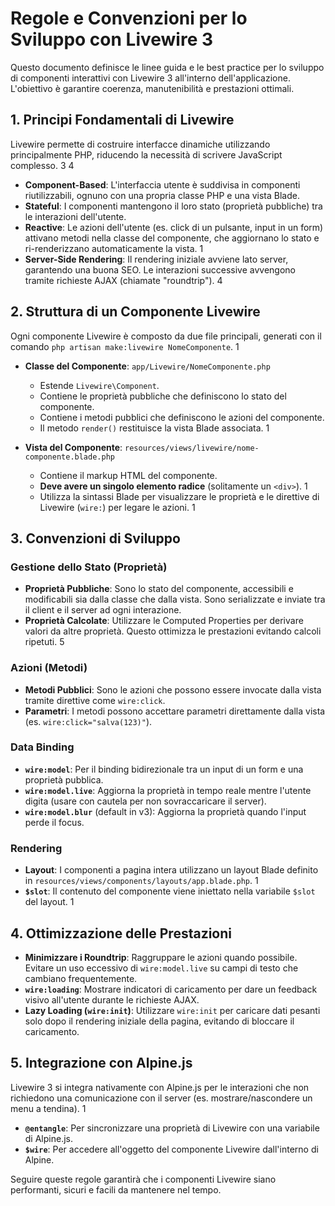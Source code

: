 # Regole e Convenzioni per lo Sviluppo con Livewire 3

Questo documento definisce le linee guida e le best practice per lo sviluppo di componenti interattivi con Livewire 3 all'interno dell'applicazione. L'obiettivo è garantire coerenza, manutenibilità e prestazioni ottimali.

## 1. Principi Fondamentali di Livewire

Livewire permette di costruire interfacce dinamiche utilizzando principalmente PHP, riducendo la necessità di scrivere JavaScript complesso. <mcreference link="https://livewire.laravel.com/" index="3">3</mcreference> <mcreference link="https://laravel-livewire.com/" index="4">4</mcreference>

- **Component-Based**: L'interfaccia utente è suddivisa in componenti riutilizzabili, ognuno con una propria classe PHP e una vista Blade.
- **Stateful**: I componenti mantengono il loro stato (proprietà pubbliche) tra le interazioni dell'utente.
- **Reactive**: Le azioni dell'utente (es. click di un pulsante, input in un form) attivano metodi nella classe del componente, che aggiornano lo stato e ri-renderizzano automaticamente la vista. <mcreference link="https://livewire.laravel.com/docs" index="1">1</mcreference>
- **Server-Side Rendering**: Il rendering iniziale avviene lato server, garantendo una buona SEO. Le interazioni successive avvengono tramite richieste AJAX (chiamate "roundtrip"). <mcreference link="https://laravel-livewire.com/" index="4">4</mcreference>

## 2. Struttura di un Componente Livewire

Ogni componente Livewire è composto da due file principali, generati con il comando `php artisan make:livewire NomeComponente`. <mcreference link="https://livewire.laravel.com/docs" index="1">1</mcreference>

- **Classe del Componente**: `app/Livewire/NomeComponente.php`
  - Estende `Livewire\Component`.
  - Contiene le proprietà pubbliche che definiscono lo stato del componente.
  - Contiene i metodi pubblici che definiscono le azioni del componente.
  - Il metodo `render()` restituisce la vista Blade associata. <mcreference link="https://livewire.laravel.com/docs" index="1">1</mcreference>

- **Vista del Componente**: `resources/views/livewire/nome-componente.blade.php`
  - Contiene il markup HTML del componente.
  - **Deve avere un singolo elemento radice** (solitamente un `<div>`). <mcreference link="https://livewire.laravel.com/docs" index="1">1</mcreference>
  - Utilizza la sintassi Blade per visualizzare le proprietà e le direttive di Livewire (`wire:`) per legare le azioni. <mcreference link="https://livewire.laravel.com/docs" index="1">1</mcreference>

## 3. Convenzioni di Sviluppo

### Gestione dello Stato (Proprietà)
- **Proprietà Pubbliche**: Sono lo stato del componente, accessibili e modificabili sia dalla classe che dalla vista. Sono serializzate e inviate tra il client e il server ad ogni interazione.
- **Proprietà Calcolate**: Utilizzare le Computed Properties per derivare valori da altre proprietà. Questo ottimizza le prestazioni evitando calcoli ripetuti. <mcreference link="https://github.com/livewire/docs" index="5">5</mcreference>

### Azioni (Metodi)
- **Metodi Pubblici**: Sono le azioni che possono essere invocate dalla vista tramite direttive come `wire:click`.
- **Parametri**: I metodi possono accettare parametri direttamente dalla vista (es. `wire:click="salva(123)"`).

### Data Binding
- **`wire:model`**: Per il binding bidirezionale tra un input di un form e una proprietà pubblica.
- **`wire:model.live`**: Aggiorna la proprietà in tempo reale mentre l'utente digita (usare con cautela per non sovraccaricare il server).
- **`wire:model.blur`** (default in v3): Aggiorna la proprietà quando l'input perde il focus.

### Rendering
- **Layout**: I componenti a pagina intera utilizzano un layout Blade definito in `resources/views/components/layouts/app.blade.php`. <mcreference link="https://livewire.laravel.com/docs" index="1">1</mcreference>
- **`$slot`**: Il contenuto del componente viene iniettato nella variabile `$slot` del layout. <mcreference link="https://livewire.laravel.com/docs" index="1">1</mcreference>

## 4. Ottimizzazione delle Prestazioni

- **Minimizzare i Roundtrip**: Raggruppare le azioni quando possibile. Evitare un uso eccessivo di `wire:model.live` su campi di testo che cambiano frequentemente.
- **`wire:loading`**: Mostrare indicatori di caricamento per dare un feedback visivo all'utente durante le richieste AJAX.
- **Lazy Loading (`wire:init`)**: Utilizzare `wire:init` per caricare dati pesanti solo dopo il rendering iniziale della pagina, evitando di bloccare il caricamento.

## 5. Integrazione con Alpine.js

Livewire 3 si integra nativamente con Alpine.js per le interazioni che non richiedono una comunicazione con il server (es. mostrare/nascondere un menu a tendina). <mcreference link="https://livewire.laravel.com/docs" index="1">1</mference>

- **`@entangle`**: Per sincronizzare una proprietà di Livewire con una variabile di Alpine.js.
- **`$wire`**: Per accedere all'oggetto del componente Livewire dall'interno di Alpine.

Seguire queste regole garantirà che i componenti Livewire siano performanti, sicuri e facili da mantenere nel tempo.